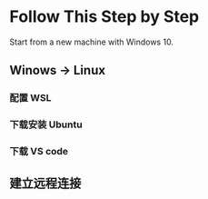 # Follow This Step by Step

Start from a new machine with Windows 10.

## Winows -> Linux

### 配置 WSL

### 下载安装 Ubuntu

### 下载 VS code

## 建立远程连接
